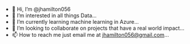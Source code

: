 - 👋 Hi, I’m @jhamilton056
- 👀 I’m interested in all things Data...
- 🌱 I’m currently learning machine learning in Azure...
- 💞️ I’m looking to collaborate on projects that have a real world impact...
- 📫 How to reach me just email me at jhamilton056@gmail.com...

<!---
jhamilton056/jhamilton056 is a ✨ special ✨ repository because its `README.md` (this file) appears on your GitHub profile.
You can click the Preview link to take a look at your changes.
--->

